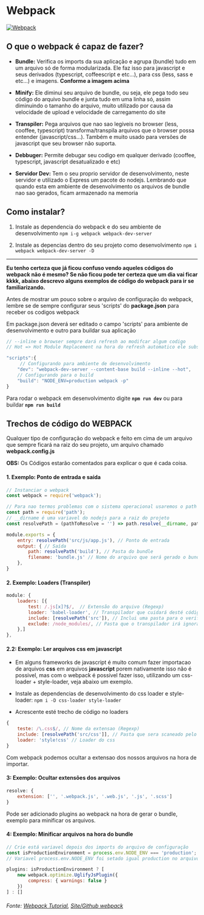 # Webpack
[![Webpack](http://webpack.github.io/assets/what-is-webpack.png "Webpack")](http://webpack.github.io/assets/what-is-webpack.png "Webpack")

**O que o webpack é capaz de fazer?**
------------

- **Bundle:** Verifica os imports da sua aplicação e agrupa (bundle) tudo em um arquivo só de forma modularizada. Ele faz isso para javascript e seus derivados (typescript, coffeescript e etc...), para css (less, sass e etc...) e imagens. **Conforme a imagem acima**

- **Minify:** Ele diminui seu arquivo de bundle, ou seja, ele pega todo seu código do arquivo bundle e junta tudo em uma linha só, assim diminuindo o tamanho do arquivo, muito utilizado por causa da velocidade de upload e velocidade de carregamento do site

- **Transpiler:** Pega arquivos que nao sao legiveis no browser (less, cooffee, typescript) transforma/transpila arquivos que o browser possa entender (javascript/css...). Também e muito usado para versões de javascript que seu browser não suporta.

- **Debbuger:** Permite debugar seu codigo em qualquer derivado (cooffee, typescript, javascript desatualizado e etc)

- **Servidor Dev:** Tem o seu proprio servidor de desenvolvimento, neste servidor e utilizado o Express um pacote do nodejs. Lembrando que quando esta em ambiente de desenvolvimento os arquivos de bundle nao sao gerados, ficam armazenado na memoria

**Como instalar?**
------------
1. Instale as dependencia do webpack e do seu ambiente de desenvolvimento
`npm i-g webpack webpack-dev-server`

2. Instale as depencias dentro do seu projeto como desenvolvimento
`npm i webpack webpack-dev-server -D`

------------

**Eu tenho certeza que já ficou confuso vendo aqueles códigos do webpack não é mesmo? Se não ficou pode ter certeza que um dia vai ficar kkkk, abaixo descrevo alguns exemplos de código do webpack para ir se familiarizando.**

Antes de mostrar um pouco sobre o arquivo de configuração do webpack, lembre se de sempre configurar seus 'scripts' do **package.json** para receber os codigos webpack

 Em package.json deverá ser editado o campo 'scripts' para ambiente de desenvolvimento e outro para buildar sua aplicação

```javascript
// --inline o browser sempre dará refresh ao modifcar algum codigo
// Hot => Hot Module Replacement na hora do refresh automatico ele substitui somente o modulo alterado

"scripts":{
	 // Configurando para ambiente de desenvolvimento
	"dev": "webpack-dev-server --content-base build --inline --hot",
	// Configurando para o build
	"build": "NODE_ENV=production webpack -p"
}
```
Para rodar o webpack em desenvolvimento digite **`npm run dev`** ou para buildar **`npm run build`**

Trechos de código do WEBPACK
------------

Qualquer tipo de configuração do webpack e feito em cima de um arquivo que sempre ficará na raiz do seu projeto, um arquivo chamado **webpack.config.js**

**OBS:** Os Códigos estarão comentados para explicar o que é cada coisa.

#### 1. Exemplo: Ponto de entrada e saída

```javascript
// Instanciar o webpack
const webpack = require('webpack');

// Para nao termos problemas com o sistema operacional usaremos o path do nodejs
const path = require('path');
// __dirname é uma variavel do nodejs para a raiz do projeto
const resolvePath = (pathToResolve = '') => path.resolve(__dirname, pathToResolve);

module.exports = {
	entry: resolvePath('src/js/app.js'), // Ponto de entrada
	output: { // Saída
		path: resolvePath('build'), // Pasta do bundle
		filename: 'bundle.js' // Nome do arquivo que será gerado o bundle
	},
}
```
#### 2. Exemplo: Loaders (Transpiler)

```javascript
module: {
	loaders: [{
		test: /.js[x]?$/,  // Extensão do arquivo (Regexp)
		loader: 'babel-loader', // Transpilador que cuidará desté código
		include: [resolvePath('src']), // Inclui uma pasta para o verificar o código
		exclude: /node_modules/, // Pasta que o transpilador irá ignorar
	},]
},
```

#### 2.2: Exemplo: Ler arquivos css em javascript
-	Em alguns frameworks de javascript é muito comum fazer importacao de arquivos **css** em arquivos **javascript** porem nativamente isso não é possivel, mas com o webpack é possivel fazer isso, utilizando um css-loader + style-loader, veja abaixo um exemplo.

-	Instale as dependencias de desenvolvimento do css loader e style-loader: `npm i -D css-loader style-loader`
-	Acrescente esté trecho de código no loaders

````javascript
{
	teste: /\.css$/, // Nome da extensao (Regexp)
	include: [resolvePath('src/css']], // Pasta que sera scaneado pelo loader (nao obrigatorio)
	loader: 'style!css' // Loader do css
}
````
Com webpack podemos ocultar a extensao dos nossos arquivos na hora de importar.

#### 3: Exemplo: Ocultar extensões dos arquivos
````javascript
resolve: {
	extension: ['', '.webpack.js', '.web.js', '.js', '.scss']
}
````

Pode ser adicionado plugins ao webpack na hora de gerar o bundle, exemplo para minificar os arquivos.

#### 4: Exemplo: Minificar arquivos na hora do bundle
````javascript
// Crie está variavel depois dos imports do arquivo de configuração
const isProductionEnvironment = process.env.NODE_ENV === 'production';
// Variavel process.env.NODE_ENV foi setado igual production no arquivo package.json no script de build

plugins: isProductionEnvironment ? [
	new webpack.optimize.UglifyJsPlugin({
		compress: { warnings: false }
	})
] : []
````

###### Fonte: [Webpack Tutorial](https://www.youtube.com/watch?v=dHWyO8U0zhc&index=1&list=PLhxF6V44XvXR05fSeNf38-67k3FZK2KLI "Webpack Tutorial"), [Site/Github webpack](https://webpack.js.org "Site/Github webpack")
